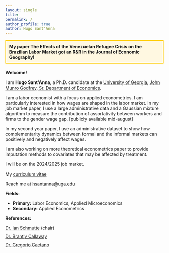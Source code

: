 ```yaml
---
layout: single
title: 
permalink: /
author_profile: true
author: Hugo Sant'Anna
---
```


<div style="border: 2px solid #ffcc00; padding: 10px; background-color: #fff8e1; margin-bottom: 20px;">
  <strong>My paper The Effects of the Venezuelan Refugee Crisis on the Brazilian Labor Market got an R&R in the Journal of Economic Geography!</strong>
</div>

**Welcome!**

I am **Hugo Sant'Anna**, a Ph.D. candidate at the [University of Georgia](https://www.uga.edu/), [John Munro Godfrey, Sr. Department of Economics](https://www.terry.uga.edu/economics/).

I am a labor economist with a focus on applied econometrics. I am particularly interested in how wages are shaped in the labor market. In my job market paper, I use a large administrative data and a Gaussian mixture algorithm to measure the contribution of assortativity between workers and firms to the gender wage gap. [publicly available mid-august]

In my second year paper, I use an administrative dataset to show how complementarity dynamics between formal and the informal markets can positively and negatively affect wages.

I am also working on more theoretical econometrics paper to provide imputation methods to covariates that may be affected by treatment.

I will be on the 2024/2025 job market.

My <a href="files/hsantannaCV.pdf">curriculum vitae</a>

Reach me at <a href="mailto:hsantanna@uga.edu">hsantanna@uga.edu</a>

**Fields:**

- **Primary:** Labor Economics, Applied Microeconomics
- **Secondary:** Applied Econometrics

**References:**
<div>
  <div style="margin-bottom: 10px;">
    <a href="https://ianschmutte.org/" target="_blank">Dr. Ian Schmutte</a> (chair)<br> 
  </div>
  <div style="margin-bottom: 10px;">
    <a href="https://bcallaway11.github.io/" target="_blank">Dr. Brantly Callaway</a><br>
  </div>
  <div>
    <a href="http://www.gregoriocaetano.net/" target="_blank">Dr. Gregorio Caetano</a><br>
  </div>
</div>

<br>
